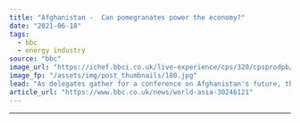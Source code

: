 ```yaml
---
title: "Afghanistan -  Can pomegranates power the economy?"
date: "2021-06-18"
tags: 
  - bbc
  - energy industry
source: "bbc"
image_url: "https://ichef.bbci.co.uk/live-experience/cps/320/cpsprodpb/185E0/production/_118980899_825c37af-6d51-4261-8b20-b28ab99aad7c.jpg"
image_fp: "/assets/img/post_thumbnails/180.jpg"
lead: "As delegates gather for a conference on Afghanistan's future, the BBC investigates how pomegranates could help wean the country off foreign aid."
article_url: "https://www.bbc.co.uk/news/world-asia-30246121"
---
```


---
